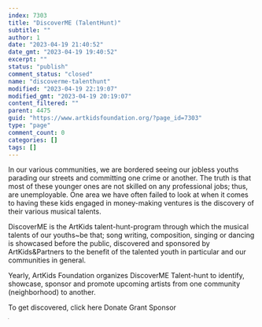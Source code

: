 ```yaml
---
index: 7303
title: "DiscoverME (TalentHunt)"
subtitle: ""
author: 1
date: "2023-04-19 21:40:52"
date_gmt: "2023-04-19 19:40:52"
excerpt: ""
status: "publish"
comment_status: "closed"
name: "discoverme-talenthunt"
modified: "2023-04-19 22:19:07"
modified_gmt: "2023-04-19 20:19:07"
content_filtered: ""
parent: 4475
guid: "https://www.artkidsfoundation.org/?page_id=7303"
type: "page"
comment_count: 0
categories: []
tags: []
---
```


In our various communities, we are bordered seeing our jobless youths parading our streets and committing one crime or another. The truth is that most of these younger ones are not skilled on any professional jobs; thus, are unemployable. One area we have often failed to look at when it comes to having these kids engaged in money-making ventures is the discovery of their various musical talents.

DiscoverME is the ArtKids talent-hunt-program through which the musical talents of our youths~be that; song writing, composition, singing or dancing is showcased before the public, discovered and sponsored by ArtKids&Partners to the benefit of the talented youth in particular and our communities in general.

Yearly, ArtKids Foundation organizes DiscoverME Talent-hunt to identify, showcase, sponsor and promote upcoming artists from one community (neighborhood) to another.

To get discovered, click here Donate Grant Sponsor

![](data:image/gif;base64,R0lGODlhAQABAIABADs2NgAAACwAAAAAAQABAAACAkQBADs=)